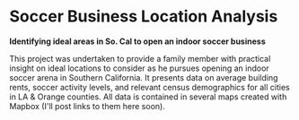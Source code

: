 # Soccer Business Location Analysis 
**Identifying ideal areas in So. Cal to open an indoor soccer business**

This project was undertaken to provide a family member with practical insight on ideal locations to consider as he pursues opening an indoor soccer arena in Southern California. It presents data on average building rents, soccer activity levels, and relevant census demographics for all cities in LA & Orange counties. All data is contained in several maps created with Mapbox (I'll post links to them here soon).
